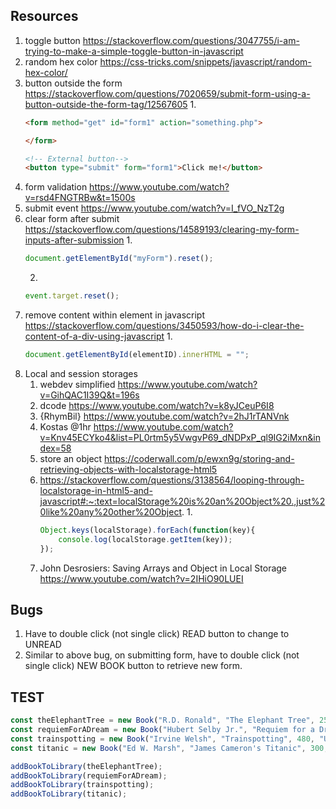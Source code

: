## Resources
1. toggle button https://stackoverflow.com/questions/3047755/i-am-trying-to-make-a-simple-toggle-button-in-javascript
2. random hex color https://css-tricks.com/snippets/javascript/random-hex-color/
3. button outside the form https://stackoverflow.com/questions/7020659/submit-form-using-a-button-outside-the-form-tag/12567605
    1. 
    ```html
    <form method="get" id="form1" action="something.php">

    </form>

    <!-- External button-->
    <button type="submit" form="form1">Click me!</button>
    ```
4. form validation https://www.youtube.com/watch?v=rsd4FNGTRBw&t=1500s
5. submit event https://www.youtube.com/watch?v=I_fVO_NzT2g
6. clear form after submit https://stackoverflow.com/questions/14589193/clearing-my-form-inputs-after-submission
    1. 
    ```javascript
    document.getElementById("myForm").reset();
    ```
    2. 
    ``` javascript
    event.target.reset();
    ```
7. remove content within element in javascript https://stackoverflow.com/questions/3450593/how-do-i-clear-the-content-of-a-div-using-javascript
    1. 
    ``` javascript
    document.getElementById(elementID).innerHTML = "";
    ```
8. Local and session storages
    1. webdev simplified https://www.youtube.com/watch?v=GihQAC1I39Q&t=196s
    2. dcode https://www.youtube.com/watch?v=k8yJCeuP6I8
    3. {RhymBil} https://www.youtube.com/watch?v=2hJ1rTANVnk
    4. Kostas @1hr https://www.youtube.com/watch?v=Knv45ECYko4&list=PL0rtm5y5VwgvP69_dNDPxP_ql9IG2iMxn&index=58
    5. store an object https://coderwall.com/p/ewxn9g/storing-and-retrieving-objects-with-localstorage-html5
    6. https://stackoverflow.com/questions/3138564/looping-through-localstorage-in-html5-and-javascript#:~:text=localStorage%20is%20an%20Object%20.,just%20like%20any%20other%20Object.
        1. 
        ```javascript
        Object.keys(localStorage).forEach(function(key){
            console.log(localStorage.getItem(key));
        });
        ```
    7. John Desrosiers: Saving Arrays and Object in Local Storage https://www.youtube.com/watch?v=2IHiO90LUEI

## Bugs
1. Have to double click (not single click) READ button to change to UNREAD
2. Similar to above bug, on submitting form, have to double click (not single click) NEW BOOK button to retrieve new form.

## TEST
```javascript
const theElephantTree = new Book("R.D. Ronald", "The Elephant Tree", 250, "Read");
const requiemForADream = new Book("Hubert Selby Jr.", "Requiem for a Dream", 310, "Read");
const trainspotting = new Book("Irvine Welsh", "Trainspotting", 480, "Unread");
const titanic = new Book("Ed W. Marsh", "James Cameron's Titanic", 300, "Unread");

addBookToLibrary(theElephantTree);
addBookToLibrary(requiemForADream);
addBookToLibrary(trainspotting);
addBookToLibrary(titanic);
```
